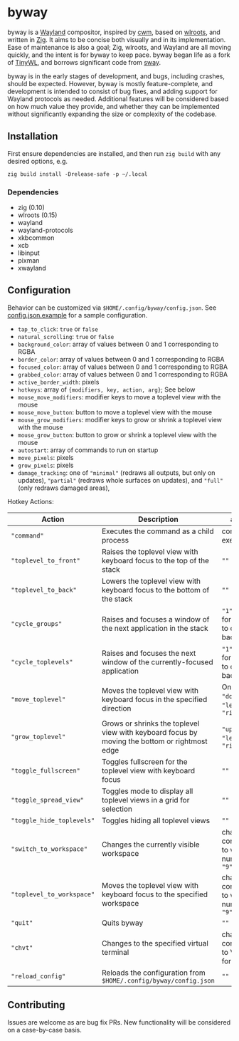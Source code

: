 # byway

byway is a [Wayland](https://wayland.freedesktop.org/) compositor,
inspired by [cwm](http://cvsweb.openbsd.org/cgi-bin/cvsweb/xenocara/app/cwm/),
based on [wlroots](https://gitlab.freedesktop.org/wlroots/wlroots),
and written in [Zig](https://ziglang.org/). It aims to be concise both
visually and in its implementation. Ease of maintenance is also a goal; Zig, wlroots,
and Wayland are all moving quickly, and the intent is for byway to keep pace.
byway began life as a fork of
[TinyWL](https://gitlab.freedesktop.org/wlroots/wlroots/-/tree/master/tinywl),
and borrows significant code from [sway](https://github.com/swaywm/sway/).

byway is in the early stages of development, and bugs, including crashes, should be expected.
However, byway is mostly feature-complete, and development is intended to consist of bug fixes,
and adding support for Wayland protocols as needed.  Additional features will be considered
based on how much value they provide, and whether they can be implemented without significantly expanding
the size or complexity of the codebase.

## Installation

First ensure dependencies are installed, and then run `zig build` with any desired
options, e.g.

```
zig build install -Drelease-safe -p ~/.local
```

### Dependencies

- zig (0.10)
- wlroots (0.15)
- wayland
- wayland-protocols
- xkbcommon
- xcb
- libinput
- pixman
- xwayland

## Configuration

Behavior can be customized via `$HOME/.config/byway/config.json`.
See [config.json.example](./config.json.example) for a sample configuration.

- `tap_to_click`: `true` or `false`
- `natural_scrolling`: `true` or `false`
- `background_color`: array of values between 0 and 1 corresponding to RGBA
- `border_color`: array of values between 0 and 1 corresponding to RGBA
- `focused_color`: array of values between 0 and 1 corresponding to RGBA
- `grabbed_color`: array of values between 0 and 1 corresponding to RGBA
- `active_border_width`: pixels
- `hotkeys`: array of `{modifiers, key, action, arg}`; See below
- `mouse_move_modifiers`: modifier keys to move a toplevel view with the mouse
- `mouse_move_button`: button to move a toplevel view with the mouse
- `mouse_grow_modifiers`: modifier keys to grow or shrink a toplevel view with the mouse
- `mouse_grow_button`: button to grow or shrink a toplevel view with the mouse
- `autostart`: array of commands to run on startup
- `move_pixels`: pixels
- `grow_pixels`: pixels
- `damage_tracking`: one of `"minimal"` (redraws all outputs, but only on updates),
`"partial"` (redraws whole surfaces on updates), and `"full"` (only redraws damaged areas),

Hotkey Actions:

| Action | Description | `arg` value |
| ------ | ----------- | ----------- |
| `"command"` | Executes the command as a child process | command to execute |
| `"toplevel_to_front"` | Raises the toplevel view with keyboard focus to the top of the stack | `""` |
| `"toplevel_to_back"` | Lowers the toplevel view with keyboard focus to the bottom of the stack | `""` |
| `"cycle_groups"` | Raises and focuses a window of the next application in the stack | `"1"` to cycle forward, '"-1" to cycle backward |
| `"cycle_toplevels"` | Raises and focuses the next window of the currently-focused application | `"1"` to cycle forward, '"-1" to cycle backward |
| `"move_toplevel"` | Moves the toplevel view with keyboard focus in the specified direction | One of `"up"`, `"down"`, `"left"`, `"right"` |
| `"grow_toplevel"` | Grows or shrinks the toplevel view with keyboard focus by moving the bottom or rightmost edge | `"up"`, `"down"`, `"left"`, `"right"` |
| `"toggle_fullscreen"` | Toggles fullscreen for the toplevel view with keyboard focus | `""` |
| `"toggle_spread_view"` | Toggles mode to display all toplevel views in a grid for selection | `""` |
| `"toggle_hide_toplevels"` | Toggles hiding all toplevel views | `""` |
| `"switch_to_workspace"` | Changes the currently visible workspace | character corresponding to workspace number, `"0"` to `"9"` |
| `"toplevel_to_workspace"` | Moves the toplevel view with keyboard focus to the specified workspace | character corresponding to workspace number, `"0"` to `"9"` |
| `"quit"` | Quits byway | `""` |
| `"chvt"` | Changes to the specified virtual terminal | character corresponding to VT, e.g. `"1"` for tty1 |
| `"reload_config"` | Reloads the configuration from `$HOME/.config/byway/config.json` | `""` |

## Contributing

Issues are welcome as are bug fix PRs.  New functionality will be considered on a case-by-case basis. 

